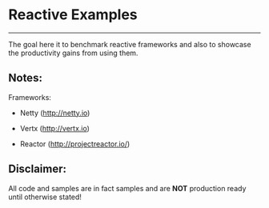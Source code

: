 # Reactive Examples 
----

The goal here it to benchmark reactive frameworks and also to showcase the productivity gains from using them. 

Notes:
-----

Frameworks:

* Netty (http://netty.io)

* Vertx (http://vertx.io)

* Reactor (http://projectreactor.io/)

Disclaimer:
----------

All code and samples are in fact samples and are <b>NOT</b> production ready until otherwise stated!